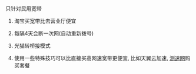 只针对民用宽带

1. 淘宝买宽带比去营业厅便宜

2. 每隔4天会断一次网(自动重新拨号)

3. 光猫转桥接模式

4. 使用一些特殊技巧可以比直接买高网速宽带更便宜, 比如天翼云加速, [测速网](https://www.speedtest.cn/)购买套餐
